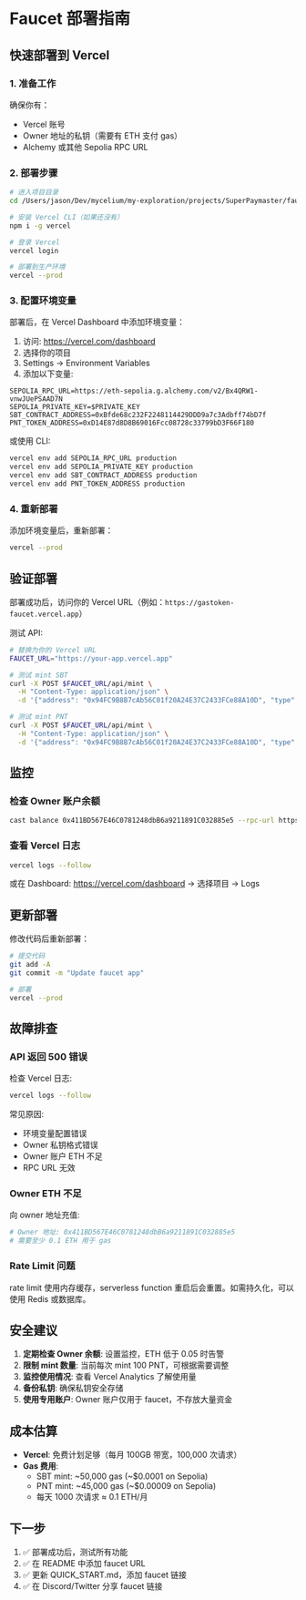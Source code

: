 # Faucet 部署指南

## 快速部署到 Vercel

### 1. 准备工作

确保你有：
- Vercel 账号
- Owner 地址的私钥（需要有 ETH 支付 gas）
- Alchemy 或其他 Sepolia RPC URL

### 2. 部署步骤

```bash
# 进入项目目录
cd /Users/jason/Dev/mycelium/my-exploration/projects/SuperPaymaster/faucet-app

# 安装 Vercel CLI（如果还没有）
npm i -g vercel

# 登录 Vercel
vercel login

# 部署到生产环境
vercel --prod
```

### 3. 配置环境变量

部署后，在 Vercel Dashboard 中添加环境变量：

1. 访问: https://vercel.com/dashboard
2. 选择你的项目
3. Settings → Environment Variables
4. 添加以下变量:

```
SEPOLIA_RPC_URL=https://eth-sepolia.g.alchemy.com/v2/Bx4QRW1-vnwJUePSAAD7N
SEPOLIA_PRIVATE_KEY=$PRIVATE_KEY
SBT_CONTRACT_ADDRESS=0xBfde68c232F2248114429DDD9a7c3Adbff74bD7f
PNT_TOKEN_ADDRESS=0xD14E87d8D8B69016Fcc08728c33799bD3F66F180
```

或使用 CLI:

```bash
vercel env add SEPOLIA_RPC_URL production
vercel env add SEPOLIA_PRIVATE_KEY production
vercel env add SBT_CONTRACT_ADDRESS production
vercel env add PNT_TOKEN_ADDRESS production
```

### 4. 重新部署

添加环境变量后，重新部署：

```bash
vercel --prod
```

## 验证部署

部署成功后，访问你的 Vercel URL（例如：`https://gastoken-faucet.vercel.app`）

测试 API:

```bash
# 替换为你的 Vercel URL
FAUCET_URL="https://your-app.vercel.app"

# 测试 mint SBT
curl -X POST $FAUCET_URL/api/mint \
  -H "Content-Type: application/json" \
  -d '{"address": "0x94FC9B8B7cAb56C01f20A24E37C2433FCe88A10D", "type": "sbt"}'

# 测试 mint PNT
curl -X POST $FAUCET_URL/api/mint \
  -H "Content-Type: application/json" \
  -d '{"address": "0x94FC9B8B7cAb56C01f20A24E37C2433FCe88A10D", "type": "pnt"}'
```

## 监控

### 检查 Owner 账户余额

```bash
cast balance 0x411BD567E46C0781248dbB6a9211891C032885e5 --rpc-url https://eth-sepolia.g.alchemy.com/v2/Bx4QRW1-vnwJUePSAAD7N
```

### 查看 Vercel 日志

```bash
vercel logs --follow
```

或在 Dashboard: https://vercel.com/dashboard → 选择项目 → Logs

## 更新部署

修改代码后重新部署：

```bash
# 提交代码
git add -A
git commit -m "Update faucet app"

# 部署
vercel --prod
```

## 故障排查

### API 返回 500 错误

检查 Vercel 日志:
```bash
vercel logs --follow
```

常见原因:
- 环境变量配置错误
- Owner 私钥格式错误
- Owner 账户 ETH 不足
- RPC URL 无效

### Owner ETH 不足

向 owner 地址充值:
```bash
# Owner 地址: 0x411BD567E46C0781248dbB6a9211891C032885e5
# 需要至少 0.1 ETH 用于 gas
```

### Rate Limit 问题

rate limit 使用内存缓存，serverless function 重启后会重置。如需持久化，可以使用 Redis 或数据库。

## 安全建议

1. **定期检查 Owner 余额**: 设置监控，ETH 低于 0.05 时告警
2. **限制 mint 数量**: 当前每次 mint 100 PNT，可根据需要调整
3. **监控使用情况**: 查看 Vercel Analytics 了解使用量
4. **备份私钥**: 确保私钥安全存储
5. **使用专用账户**: Owner 账户仅用于 faucet，不存放大量资金

## 成本估算

- **Vercel**: 免费计划足够（每月 100GB 带宽，100,000 次请求）
- **Gas 费用**: 
  - SBT mint: ~50,000 gas (~$0.0001 on Sepolia)
  - PNT mint: ~45,000 gas (~$0.00009 on Sepolia)
  - 每天 1000 次请求 ≈ 0.1 ETH/月

## 下一步

1. ✅ 部署成功后，测试所有功能
2. ✅ 在 README 中添加 faucet URL
3. ✅ 更新 QUICK_START.md，添加 faucet 链接
4. ✅ 在 Discord/Twitter 分享 faucet 链接
